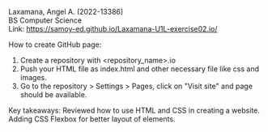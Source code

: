 Laxamana, Angel A. (2022-13386) <br />
BS Computer Science <br />
Link: https://samoy-ed.github.io/Laxamana-U1L-exercise02.io/  <br />

How to create GitHub page: <br />
1. Create a repository with <repository_name>.io <br />
2. Push your HTML file as index.html and other necessary file like css and images. <br />
3. Go to the repository > Settings > Pages, click on "Visit site" and page should be available. <br />

Key takeaways:
Reviewed how to use HTML and CSS in creating a website. Adding CSS Flexbox for better layout of elements.